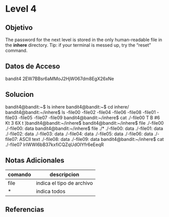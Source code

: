 # Level 4
## Objetivo
The password for the next level is stored in the only human-readable file in the **inhere** directory. Tip: if your terminal is messed up, try the “reset” command.
## Datos de Acceso
bandit4
2EW7BBsr6aMMoJ2HjW067dm8EgX26xNe
## Solucion
bandit4@bandit:~$ ls 
inhere 
bandit4@bandit:~$ cd inhere/ 
bandit4@bandit:~/inhere$ ls 
-file00 -file02 -file04 -file06 -file08 
-file01 -file03 -file05 -file07 -file09 
bandit4@bandit:~/inhere$ cat ./-file00 
T     B    #6   Kt  3 
                             6X    t      )bandit4@bandit:~/inhere$ 
bandit4@bandit:~/inhere$ file ./-file00 
./-file00: data 
bandit4@bandit:~/inhere$ file ./* 
./-file00: data 
./-file01: data 
./-file02: data 
./-file03: data 
./-file04: data 
./-file05: data 
./-file06: data 
./-file07: ASCII text 
./-file08: data 
./-file09: data 
bandit4@bandit:~/inhere$ cat ./-file07 
lrIWWI6bB37kxfiCQZqUdOIYfr6eEeqR 
## Notas Adicionales
|comando|descripcion|
|-------|-----------|
|file|indica el tipo de archivo|
|*|indica todos|

## Referencias
